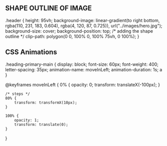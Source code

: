 ## SHAPE OUTLINE OF IMAGE

.header {
    height: 95vh;
    background-image: linear-gradient(to right bottom, rgba(110, 231, 183, 0.604), rgba(4, 120, 87, 0.725)), url("../images/hero.jpg");
    background-size: cover;
    background-position: top;
    /* adding the shape outline */
    clip-path: polygon(0 0, 100% 0, 100% 75vh, 0 100%);
}

## CSS Animations
.heading-primary-main {
    display: block;
    font-size: 60px;
    font-weight: 400;
    letter-spacing: 35px;
    animation-name: moveInLeft;
    animation-duration: 1s;
    a
}

@keyframes moveInLeft {
    0% {
        opacity: 0;
        transform: translateX(-100px);
    }

    /* steps */
    80% {
        transform: transformX(10px);
    }

    100% {
        opacity: 1;
        transform: translate(0);
    }
}